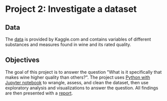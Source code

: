 # Project 2: Investigate a dataset 

## Data

The [data](https://www.kaggle.com/uciml/red-wine-quality-cortez-et-al-2009) is provided by Kaggle.com and contains variables of different substances and measures found in wine and its rated quality.

## Objectives

The goal of this project is to answer the question "What is it specifically that makes wine higher quality than others?". The project uses [Python with Jupyter notebook](https://github.com/jmt7080/Data_Analyst_Nanodegree/blob/main/Project%202%20Investigate%20a%20Data%20Set/Investigate_a_Dataset.ipynb) to wrangle, assess, and clean the dataset, then use exploratory analysis and visualizations to answer the question. All findings are then presented with a [report](https://github.com/jmt7080/Data_Analyst_Nanodegree/blob/main/Project%202%20Investigate%20a%20Data%20Set/Investigate_a_Dataset.pdf).
